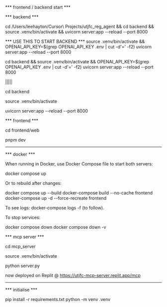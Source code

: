 *** frontend / backend start ***

*** backend ***

cd /Users/leehayton/Cursor\ Projects/utjfc_reg_agent && cd backend && source .venv/bin/activate && uvicorn server:app --reload --port 8000

*** USE THIS TO START BACKEND ***
source .venv/bin/activate && OPENAI_API_KEY=$(grep OPENAI_API_KEY .env | cut -d'=' -f2) uvicorn server:app --reload --port 8000

cd backend && source .venv/bin/activate && OPENAI_API_KEY=$(grep OPENAI_API_KEY .env | cut -d'=' -f2) uvicorn server:app --reload --port 8000

|||||

cd backend

source .venv/bin/activate

uvicorn server:app --reload --port 8000

*** frontend ***

cd frontend/web

pnpm dev

-----

*** docker ***

When running in Docker, use Docker Compose file to start both servers:

docker compose up

Or to rebuild after changes:

docker compose up --build
docker-compose build --no-cache frontend
docker-compose up -d --force-recreate frontend

To see logs:
docker-compose logs -f (to follow).

To stop services:

docker compose down 
docker compose down -v


*** mcp server ***

cd mcp_server

source .venv/bin/activate

python server.py

now deployed on Replit @ https://utjfc-mcp-server.replit.app/mcp

-----

*** initialise ***

pip install -r requirements.txt
python -m venv .venv